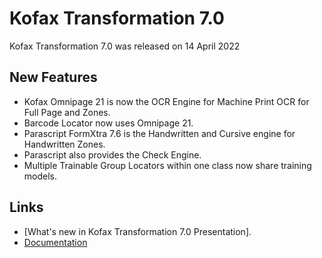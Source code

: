 # Kofax Transformation 7.0
Kofax Transformation 7.0 was released on 14 April 2022
## New Features
* Kofax Omnipage 21 is now the OCR Engine for Machine Print OCR for Full Page and Zones.
* Barcode Locator now uses Omnipage 21.
* Parascript FormXtra 7.6 is the Handwritten and Cursive engine for Handwritten Zones.
* Parascript also provides the Check Engine.
* Multiple Trainable Group Locators within one class now share training models.
## Links
* [What's new in Kofax Transformation 7.0 Presentation].
* [Documentation](https://github.com/)
